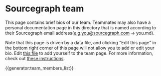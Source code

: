 # Sourcegraph team

This page contains brief bios of our team. Teammates may also have a personal documentation page in this directory that is named according to their Sourcegraph email address(e.g.you@sourcegraph.com -> you.md).

Note that this page is driven by a data file, and clicking "Edit this page" in the bottom right corner of this page will not allow you to add or edit your bio. Edit [this file](https://github.com/sourcegraph/handbook/blob/main/data/team.yml) to add yourself to the team page. For more information, check out [these instructions](../../handbook/editing/add-yourself-to-team-page.md).

{{generator:team_members_list}}

<!-- see /data/team.yml for the source of this data -->
